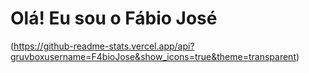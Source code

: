 # Olá! Eu sou o Fábio José 
(https://github-readme-stats.vercel.app/api?gruvboxusername=F4bioJose&show_icons=true&theme=transparent)
